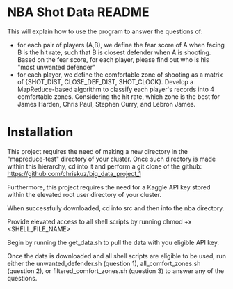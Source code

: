 # NBA Shot Data README

This will explain how to use the program to answer the questions of:

- for each pair of players (A,B), we define the fear score of A when facing B is the hit rate, such that B is closest defender when A is shooting. Based on the fear score, for each player, please find out who is his "most unwanted defender"
- for each player, we define the comfortable zone of shooting as a matrix of {SHOT_DIST, CLOSE_DEF_DIST, SHOT_CLOCK}. Develop a MapReduce-based algorithm to classify each player's records into 4 comfortable zones. Considering the hit rate, which zone is the best for James Harden, Chris Paul, Stephen Curry, and Lebron James. 

# Installation
This project requires the need of making a new directory in the "mapreduce-test" directory of your cluster. Once such directory is made within this hierarchy, cd into it and perform a git clone of the github: https://github.com/chriskuz/big_data_project_1

Furthermore, this project requires the need for a Kaggle API key stored within the elevated root user directory of your cluster. 

When successfully downloaded, cd into src and then into the nba directory. 

Provide elevated access to all shell scripts by running chmod +x <SHELL_FILE_NAME>

Begin by running the get_data.sh to pull the data with you eligible API key. 

Once the data is downloaded and all shell scripts are eligible to be used, run either the unwanted_defender.sh (question 1), all_comfort_zones.sh (question 2), or filtered_comfort_zones.sh (question 3) to answer any of the questions. 